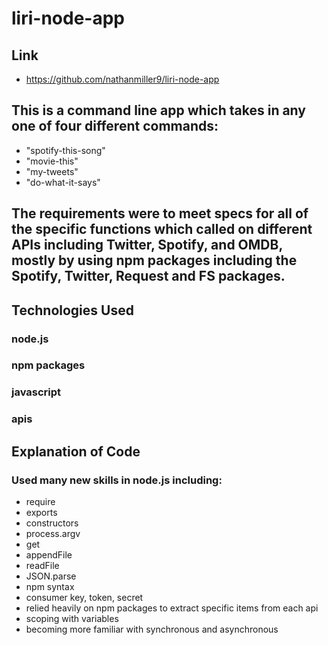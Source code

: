 # liri-node-app

## Link
- https://github.com/nathanmiller9/liri-node-app

## This is a command line app which takes in any one of four different commands: 
  - "spotify-this-song"
  - "movie-this"
  - "my-tweets"
  - "do-what-it-says"
  
## The requirements were to meet specs for all of the specific functions which called on different APIs including Twitter, Spotify, and OMDB, mostly by using npm packages including the Spotify, Twitter, Request and FS packages.

## Technologies Used
### node.js
### npm packages
### javascript
### apis

## Explanation of Code
### Used many new skills in node.js including:
  - require
  - exports
  - constructors
  - process.argv
  - get
  - appendFile
  - readFile
  - JSON.parse
  - npm syntax
  - consumer key, token, secret
  - relied heavily on npm packages to extract specific items from each api
  - scoping with variables
  - becoming more familiar with synchronous and asynchronous
